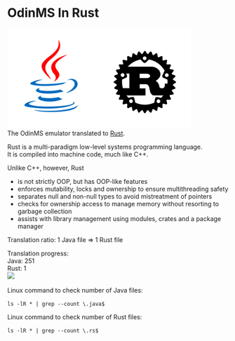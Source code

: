# OdinMS In Rust
![](banner.png)  
The OdinMS emulator translated to [Rust](https://doc.rust-lang.org/book/title-page.html).

Rust is a multi-paradigm low-level systems programming language.  
It is compiled into machine code, much like C++.

Unlike C++, however, Rust
- is not strictly OOP, but has OOP-like features
- enforces mutability, locks and ownership to ensure multithreading safety
- separates null and non-null types to avoid mistreatment of pointers
- checks for ownership access to manage memory without resorting to garbage collection
- assists with library management using modules, crates and a package manager

Translation ratio: 
1 Java file => 1 Rust file

Translation progress:  
Java: 251  
Rust: 1  
![](https://progress-bar.dev/0)

Linux command to check number of Java files:  
```
ls -lR * | grep --count \.java$
```

Linux command to check number of Rust files:  
```
ls -lR * | grep --count \.rs$
```
